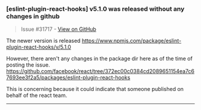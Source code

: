 ### [eslint-plugin-react-hooks] v5.1.0 was released without any changes in github

> Issue #31717 - [View on GitHub](https://github.com/facebook/react/issues/31717)

The newer version is released https://www.npmjs.com/package/eslint-plugin-react-hooks/v/5.1.0

However, there aren't any changes in the package dir here as of the time of posting the issue.
https://github.com/facebook/react/tree/372ec00c0384cd2089651154ea7c67693ee3f2a5/packages/eslint-plugin-react-hooks

This is concerning because it could indicate that someone published on behalf of the react team.

---

